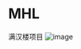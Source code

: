 # MHL
满汉楼项目
![image](https://github.com/Chancechance123/MHL/assets/122147109/17a00b8a-2f12-4775-a597-21e951340f05)
